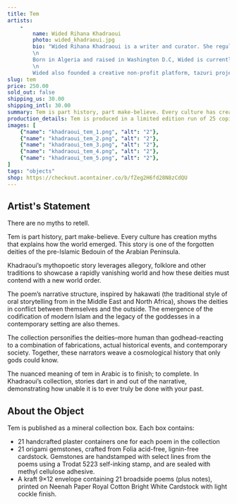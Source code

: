 ```yaml
---
title: Tem
artists: 
    -
        name: Wided Rihana Khadraoui
        photo: wided_khadraoui.jpg
        bio: "Wided Rihana Khadraoui is a writer and curator. She regularly writes on art, culture and politics in the MENAT region. Her interests lie at the intersection of cultural representation, arts, and politics.\n
        \n
        Born in Algeria and raised in Washington D.C, Wided is currently based in in Melbourne, Australia after spending four years in Saudi Arabia. During her time in Saudi Arabia she came across Najmah Sayuti’s work on the concept of Allah (God) in pre-Islamic Arabia which led her to start researching Arabian polytheism and its relationship with the region’s monotheistic traditions, as well as myths and storytelling techniques in Bedouin culture.\n
        \n
        Wided also founded a creative non-profit platform, tazuri projects, with a focus on increasing access for traditionally marginalized groups in the creative sector. She has a continuing research interest in the creative participatory process, specifically writing as a tool for gatekeepers."
slug: tem
price: 250.00
sold_out: false
shipping_us: 30.00
shipping_intl: 30.00
summary: Tem is part history, part make-believe. Every culture has creation myths that explains how the world emerged. This story is one of the forgotten deities of the pre-Islamic Bedouin of the Arabian Peninsula.
production_details: Tem is produced in a limited edition run of 25 copies as a mineral collection box featuring text and paper gems stored in plaster trays.
images: [
    {"name": "khadraoui_tem_1.png", "alt": "2"},
    {"name": "khadraoui_tem_2.png", "alt": "2"},
    {"name": "khadraoui_tem_3.png", "alt": "2"},
    {"name": "khadraoui_tem_4.png", "alt": "2"},
    {"name": "khadraoui_tem_5.png", "alt": "2"},
]
tags: "objects"
shop: https://checkout.acontainer.co/b/fZeg2H6fd28N8zCdQU
---
```


## Artist's Statement

There are no myths to retell.

Tem is part history, part make-believe. Every culture has creation myths that explains how the world emerged. This story is one of the forgotten deities of the pre-Islamic Bedouin of the Arabian Peninsula.

Khadraoui’s mythopoetic story leverages allegory, folklore and other traditions to showcase a rapidly vanishing world and how these deities must contend with a new world order.  

The poem’s narrative structure, inspired by hakawati (the traditional style of oral storytelling from in the Middle East and North Africa), shows the deities in conflict between themselves and the outside. The emergence of the codification of modern Islam and the legacy of the goddesses in a contemporary setting are also themes.

The collection personifies the deities–more human than godhead–reacting to a combination of fabrications, actual historical events, and contemporary society. Together, these narrators weave a cosmological history that only gods could know.

The nuanced meaning of tem in Arabic is to finish; to complete. In Khadraoui’s collection, stories dart in and out of the narrative, demonstrating how unable it is to ever truly be done with your past.

## About the Object

Tem is published as a mineral collection box. Each box contains:

* 21 handcrafted plaster containers one for each poem in the collection
* 21 origami gemstones, crafted from Folia acid-free, lignin-free cardstock. Gemstones are handstamped with select lines from the poems using a Trodat 5223 self-inking stamp, and are sealed with methyl cellulose adhesive.
* A kraft 9×12 envelope containing 21 broadside poems (plus notes), printed on Neenah Paper Royal Cotton Bright White Cardstock with light cockle finish.